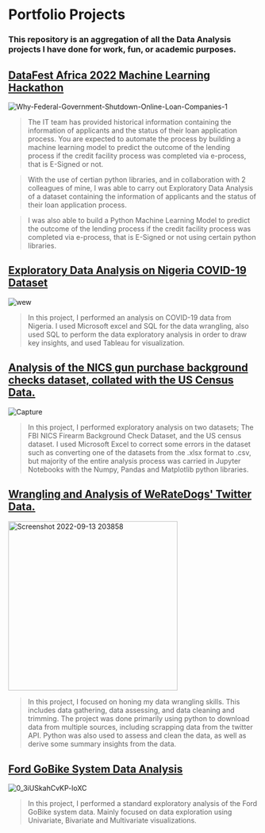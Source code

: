 # Portfolio Projects
###  This repository is an aggregation of all the Data Analysis projects I have done for work, fun, or academic purposes.

## [DataFest Africa 2022 Machine Learning Hackathon ](https://github.com/jjjeorgee/Datafest-2022-Datathon)
![Why-Federal-Government-Shutdown-Online-Loan-Companies-1](https://user-images.githubusercontent.com/98137996/212985232-cbea4d0b-b2b0-4ac8-8158-d317e13186ab.jpg)

> The IT team has provided historical information containing the information of applicants and the status of their loan application process. You are expected to automate the process by building a machine learning model to predict the outcome of the lending process if the credit facility process was completed via e-process, that is E-Signed or not.

> With the use of certian python libraries, and in collaboration with 2 colleagues of mine, I was able to carry out Exploratory Data Analysis of a dataset containing the information of applicants and the status of their loan application process.

> I was also able to build a Python Machine Learning Model to predict the outcome of the lending process if the credit facility process was completed via e-process, that is E-Signed or not using certain python libraries.


## [Exploratory Data Analysis on Nigeria COVID-19 Dataset](https://github.com/jjjeorgee/Nigeria_Covid_Stats_Analysis)
![wew](https://user-images.githubusercontent.com/98137996/191382921-9a721f81-7f38-4e1a-b876-c60c12374b3c.png)
> In this project, I performed an analysis on COVID-19 data from Nigeria. I used Microsoft excel and SQL
> for the data wrangling, also used SQL to perform the data exploratory analysis in order to draw key insights, and used Tableau for visualization.


## [Analysis of the NICS gun purchase background checks dataset, collated with the US Census Data.](https://nbviewer.org/github/jjjeorgee/ALX-T/blob/c2fd28f02883cac6f9e3d5a6070ca6e465dad1fa/Project%2001%20-%20Data%20Analysis%20Process/NCIS%20background%20checks%20data%20analysis%20collated%20with%20US%20census%20data%20.ipynb)
![Capture](https://user-images.githubusercontent.com/98137996/189981074-642a9d25-3487-46c7-a996-27a920527bfe.png)
> In this project, I performed exploratory analysis on two datasets; The FBI NICS Firearm Background Check Dataset, and the US census dataset. I used Microsoft Excel to correct some errors in the dataset such as converting one of the datasets from the .xlsx format to .csv, but majority of the entire analysis process was carried in Jupyter Notebooks with the Numpy, Pandas and Matplotlib python libraries.


## [Wrangling and Analysis of WeRateDogs' Twitter Data.](https://nbviewer.org/github/jjjeorgee/ALX-T/blob/c2fd28f02883cac6f9e3d5a6070ca6e465dad1fa/Project%2002%20-%20Data%20Wrangling/wrangle_act.ipynb)
<img width="341" alt="Screenshot 2022-09-13 203858" src="https://user-images.githubusercontent.com/98137996/189994131-5bd82b61-4fc1-4722-8234-8c46a7f645c6.png">

> In this project, I focused on honing my data wrangling skills. This includes data gathering, data assessing, and data cleaning and trimming. The project was done primarily using python to download data from multiple sources, including scrapping data from the twitter API. Python was also used to assess and clean the data, as well as derive some summary insights from the data. 


## [Ford GoBike System Data Analysis](https://nbviewer.ipython.org/github/jjjeorgee/ALX-T/blob/main/Project%2003%20-%20Data%20Visualization/Part_1_exploration.ipynb)
![0_3iUSkahCvKP-loXC](https://user-images.githubusercontent.com/98137996/191382317-ff6afef0-8d19-41d7-9634-a48b8ae08d95.jpg)

> In this project, I performed a standard exploratory analysis of the Ford GoBike system data. Mainly focused on data exploration using Univariate, Bivariate and Multivariate visualizations.
